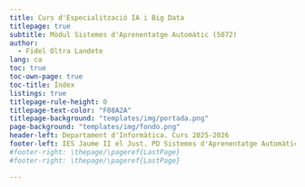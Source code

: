 ```yaml
---
title: Curs d'Especialització IA i Big Data
titlepage: true
subtitle: Mòdul Sistemes d'Aprenentatge Automàtic (5072)
author:
  - Fidel Oltra Landete
lang: ca
toc: true
toc-own-page: true
toc-title: Índex
listings: true
titlepage-rule-height: 0
titlepage-text-color: "F08A2A"
titlepage-background: "templates/img/portada.png"
page-background: "templates/img/fondo.png"
header-left: Departament d'Informàtica. Curs 2025-2026
footer-left: IES Jaume II el Just. PD Sistemes d'Aprenentatge Automàtic
#footer-right: \thepage/\pageref{LastPage}
#footer-right: \thepage/\pageref{LastPage}

---
```

